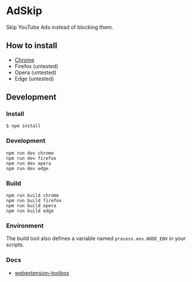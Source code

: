 # AdSkip
Skip YouTube Ads instead of blocking them.

## How to install

- [Chrome](https://developer.chrome.com/docs/extensions/mv3/getstarted/development-basics/#load-unpacked)
- Firefox (untested)
- Opera (untested)
- Edge (untested)

## Development

### Install

	$ npm install

### Development

    npm run dev chrome
    npm run dev firefox
    npm run dev opera
    npm run dev edge

### Build

    npm run build chrome
    npm run build firefox
    npm run build opera
    npm run build edge

### Environment

The build tool also defines a variable named `process.env.NODE_ENV` in your scripts. 

### Docs

* [webextension-toolbox](https://github.com/HaNdTriX/webextension-toolbox)
